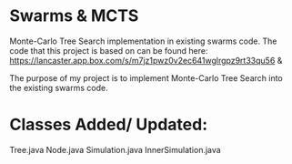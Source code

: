 # Swarms & MCTS
Monte-Carlo Tree Search implementation in existing swarms code. The code that this project is based on can be found here: https://lancaster.app.box.com/s/m7jz1pwz0v2ec641wglrgpz9rt33qu56 &

The purpose of my project is to implement Monte-Carlo Tree Search into the existing swarms code.

# Classes Added/ Updated:

Tree.java
Node.java
Simulation.java
InnerSimulation.java
